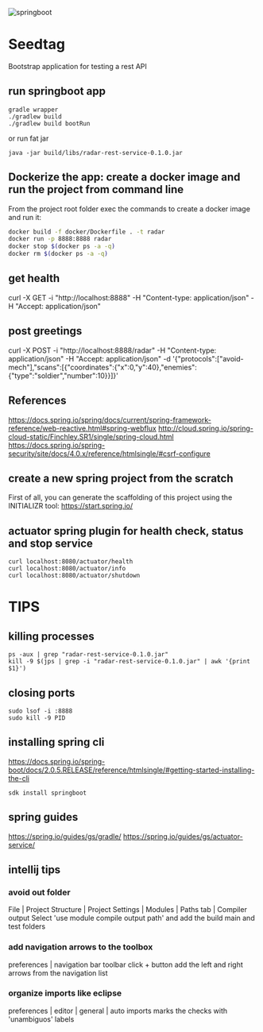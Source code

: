 ![springboot](https://www.seedtag.com/assets/common/icons/logo-inverse.svg)

# Seedtag
Bootstrap application for testing a rest API

## run springboot app
```
gradle wrapper
./gradlew build
./gradlew build bootRun
```

or run fat jar
```
java -jar build/libs/radar-rest-service-0.1.0.jar
```

## Dockerize the app: create a docker image and run the project from command line
From the project root folder exec the commands to create a docker image and run it:

```bash
docker build -f docker/Dockerfile . -t radar
docker run -p 8888:8888 radar
docker stop $(docker ps -a -q)
docker rm $(docker ps -a -q)
```

## get health
curl -X GET -i "http://localhost:8888" -H "Content-type: application/json" -H "Accept: application/json"

## post greetings
curl -X POST -i "http://localhost:8888/radar" -H "Content-type: application/json" -H "Accept: application/json" -d '{"protocols":["avoid-mech"],"scans":[{"coordinates":{"x":0,"y":40},"enemies":{"type":"soldier","number":10}}]}'

## References
https://docs.spring.io/spring/docs/current/spring-framework-reference/web-reactive.html#spring-webflux
http://cloud.spring.io/spring-cloud-static/Finchley.SR1/single/spring-cloud.html
https://docs.spring.io/spring-security/site/docs/4.0.x/reference/htmlsingle/#csrf-configure

## create a new spring project from the scratch
First of all, you can generate the scaffolding of this project using the INITIALIZR tool: 
https://start.spring.io/

## actuator spring plugin for health check, status and stop service
```
curl localhost:8080/actuator/health
curl localhost:8080/actuator/info
curl localhost:8080/actuator/shutdown
```

# TIPS

## killing processes

```
ps -aux | grep "radar-rest-service-0.1.0.jar"
kill -9 $(jps | grep -i "radar-rest-service-0.1.0.jar" | awk '{print $1}')
```

## closing ports
```
sudo lsof -i :8888
sudo kill -9 PID
```

## installing spring cli
https://docs.spring.io/spring-boot/docs/2.0.5.RELEASE/reference/htmlsingle/#getting-started-installing-the-cli
```
sdk install springboot
```

## spring guides
https://spring.io/guides/gs/gradle/
https://spring.io/guides/gs/actuator-service/


## intellij tips

### avoid out folder
File | Project Structure | Project Settings | Modules | Paths tab | Compiler output
Select 'use module compile output path' and add the build main and test folders

### add navigation arrows to the toolbox
preferences | navigation bar toolbar
click + button add the left and right arrows from the navigation list

### organize imports like eclipse
preferences | editor | general | auto imports
marks the checks with 'unambiguos' labels 
